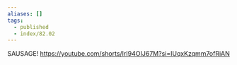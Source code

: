 ```yaml
---
aliases: []
tags:
  - published
  - index/82.02
---
```


SAUSAGE! https://youtube.com/shorts/IrI94OIJ67M?si=IUqxKzqmm7ofRiAN

